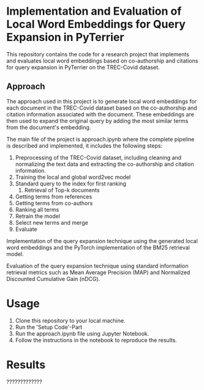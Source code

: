 # Implementation and Evaluation of Local Word Embeddings for Query Expansion in PyTerrier

This repository contains the code for a research project that implements and evaluates local word embeddings based on co-authorship and citations for query expansion in PyTerrier on the TREC-Covid dataset.

## Approach
The approach used in this project is to generate local word embeddings for each document in the TREC-Covid dataset based on the co-authorship and citation information associated with the document. These embeddings are then used to expand the original query by adding the most similar terms from the document's embedding.

The main file of the project is approach.ipynb where the complete pipeline is described and implemented, it includes the following steps:

1. Preprocessing of the TREC-Covid dataset, including cleaning and normalizing the text data and extracting the co-authorship and citation information.
2. Training the local and global word2vec model
3. Standard query to the index for first ranking
   1. Retrieval of Top-k documents
4. Getting terms from references
5. Getting terms from co-authors
6. Ranking all terms
7. Retrain the model
8. Select new terms and merge
9. Evaluate

Implementation of the query expansion technique using the generated local word embeddings and the PyTorch implementation of the BM25 retrieval model.

Evaluation of the query expansion technique using standard information retrieval metrics such as Mean Average Precision (MAP) and Normalized Discounted Cumulative Gain (nDCG).

# Usage
1. Clone this repository to your local machine.
2. Run the 'Setup Code'-Part
3. Run the approach.ipynb file using Jupyter Notebook.
4. Follow the instructions in the notebook to reproduce the results.

# Results
?????????????